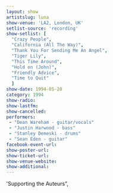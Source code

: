 ```yaml
---
layout: show
artistslug: luna
show-venue: 'LA2, London, UK'
setlist-source: 'recording'
show-setlist: [
  "Crazy People",
  "California (All The Way)",
  "Thank You For Sending Me An Angel",
  "Tiger Lily",
  "This Time Around",
  "Hold on (John)",
  "Friendly Advice",
  "Time to Quit"
  ]
show-date: 1994-05-20
category: 1994
show-radio: 
show-lastfm: 
show-cancelled: 
performers: 
 - "Dean Wareham - guitar/vocals"
 - "Justin Harwood - bass"
 - "Stanley Demeski - drums"
 - "Sean Eden - guitar"
facebook-event-url: 
show-poster-url: 
show-ticket-url: 
show-venue-website: 
show-additional: 
---
```


'Supporting the Auteurs",